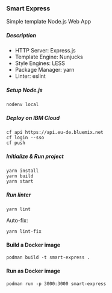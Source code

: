 
### Smart Express

Simple template Node.js Web App

##### Description

* HTTP Server: Express.js
* Template Engine: Nunjucks
* Style Engines: LESS
* Package Manager: yarn
* Linter: eslint

##### Setup Node.js

    nodenv local

##### Deploy on IBM Cloud

    cf api https://api.eu-de.bluemix.net
    cf login --sso
    cf push

##### Initialize & Run project

    yarn install
    yarn build
    yarn start


##### Run linter

    yarn lint

Auto-fix:

    yarn lint-fix

#### Build a Docker image

    podman build -t smart-express .

#### Run as Docker image

    podman run -p 3000:3000 smart-express






